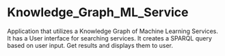 # Knowledge_Graph_ML_Service

Application that utilizes a Knowledge Graph of Machine Learning Services.
It has a User interface for searching services.
It creates a SPARQL query based on user input.
Get results and displays them to user.
 
